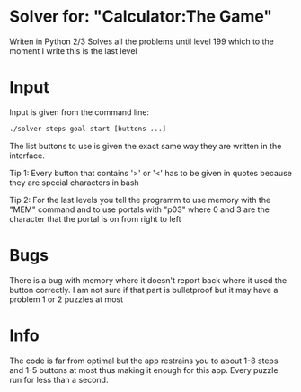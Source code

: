 # Solver for: "Calculator:The Game"

Writen in Python 2/3
Solves all the problems until level 199 which to the moment I write this is the last level

# Input
Input is given from the command line:

```bash
./solver steps goal start [buttons ...]
```

The list buttons to use is given the exact same way they are written in the interface.

Tip 1: Every button that contains '>' or '<' has to be given in quotes because they are special characters in bash

Tip 2: For the last levels you tell the programm to use memory with the "MEM" command and to use portals with "p03" where 0 and 3 are the character that the portal is on from right to left

# Bugs
There is a bug with memory where it doesn't report back where it used the button correctly. I am not sure if that part is bulletproof but it may have a problem 1 or 2 puzzles at most

# Info 
The code is far from optimal but the app restrains you to about 1-8 steps and 1-5 buttons at most thus making it enough for this app. Every puzzle run for less than a second.

